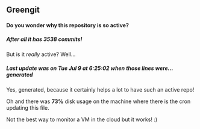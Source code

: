 ## Greengit

#### Do you wonder why this repository is so active?

##### After all it has 3538 commits!

But is it *really* active? Well...

##### Last update was on Tue Jul 9 at 6:25:02 when those lines were... generated

Yes, generated, because it certainly helps a lot to have such an active repo!

Oh and there was **73%** disk usage on the machine
where there is the cron updating this file.

Not the best way to monitor a VM in the cloud but it works! :)
